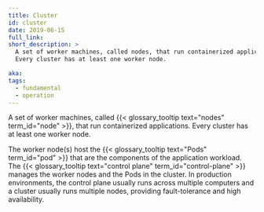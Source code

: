 ```yaml
---
title: Cluster
id: cluster
date: 2019-06-15
full_link:
short_description: >
  A set of worker machines, called nodes, that run containerized applications.
  Every cluster has at least one worker node.

aka:
tags:
  - fundamental
  - operation
---
```


A set of worker machines, called
{{< glossary_tooltip text="nodes" term_id="node" >}}, that run containerized
applications. Every cluster has at least one worker node.

<!--more-->

The worker node(s) host the {{< glossary_tooltip text="Pods" term_id="pod" >}}
that are the components of the application workload. The
{{< glossary_tooltip text="control plane" term_id="control-plane" >}} manages
the worker nodes and the Pods in the cluster. In production environments, the
control plane usually runs across multiple computers and a cluster usually runs
multiple nodes, providing fault-tolerance and high availability.
